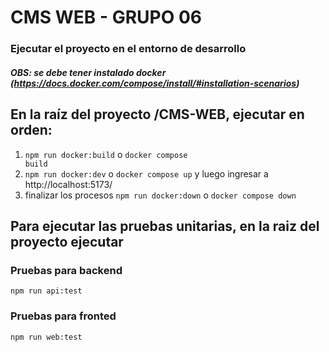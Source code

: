 # CMS WEB - GRUPO 06
### Ejecutar el proyecto en el entorno de desarrollo
##### **OBS:** se debe tener instalado docker (https://docs.docker.com/compose/install/#installation-scenarios)
## En la raíz del proyecto /CMS-WEB, ejecutar en orden:<br/>
1. <code>npm run docker:build</code> o <code>docker compose build</code>
2. <code>npm run docker:dev</code> o <code>docker compose up</code> y luego ingresar a http://localhost:5173/
3. finalizar los procesos <code>npm run docker:down</code> o <code>docker compose down</code>

## Para ejecutar las pruebas unitarias, en la raiz del proyecto ejecutar
### Pruebas para backend
<code>npm run api:test</code>

### Pruebas para fronted
<code>npm run web:test</code>